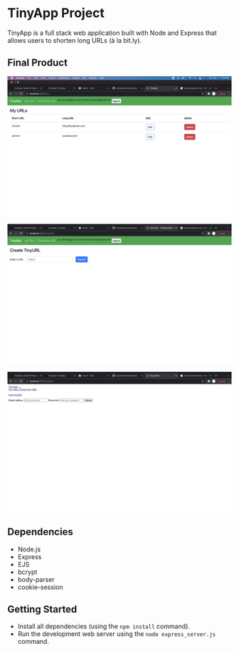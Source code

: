 # TinyApp Project

TinyApp is a full stack web application built with Node and Express that allows users to shorten long URLs (à la bit.ly).

## Final Product

!["screenshot of URLS page"](https://github.com/nomadicafrican/tinyApp/blob/master/docs/frontpage.png?raw=true)

!["screenshot of new URL page"](https://github.com/nomadicafrican/tinyApp/blob/master/docs/newURLpage.png?raw=true)

!["screenshot of register page"](https://github.com/nomadicafrican/tinyApp/blob/master/docs/registerpage.png?raw=true)

## Dependencies

- Node.js
- Express
- EJS
- bcrypt
- body-parser
- cookie-session

## Getting Started

- Install all dependencies (using the `npm install` command).
- Run the development web server using the `node express_server.js` command.
